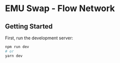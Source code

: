 # EMU Swap - Flow Network
## Getting Started

First, run the development server:

```bash
npm run dev
# or
yarn dev
```